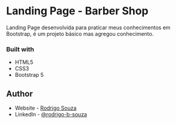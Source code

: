 # Landing Page - Barber Shop

Landing Page desenvolvida para praticar meus conhecimentos em Bootstrap, é um projeto básico mas agregou conhecimento.


### Built with

- HTML5
- CSS3
- Bootstrap 5

## Author

- Website - [Rodrigo Souza](https://rodrigobsouza.github.io/rodrigo-souza/)
- LinkedIn - [@rodrigo-b-souza](https://www.linkedin.com/in/rodrigo-b-souza/)
